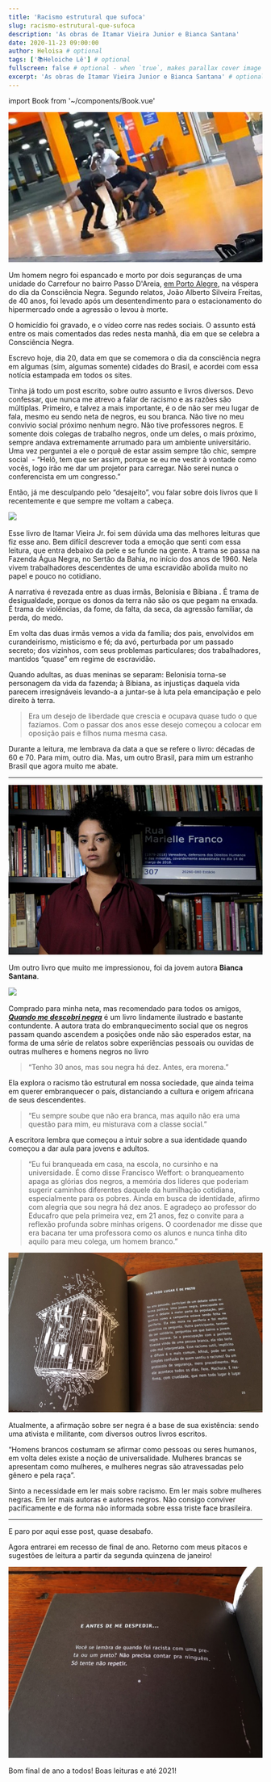 ```yaml
---
title: 'Racismo estrutural que sufoca'
slug: racismo-estrutural-que-sufoca
description: 'As obras de Itamar Vieira Junior e Bianca Santana'
date: 2020-11-23 09:00:00
author: Heloisa # optional
tags: ['📚Heloiche Lê'] # optional
fullscreen: false # optional - when `true`, makes parallax cover image take up full viewport height
excerpt: 'As obras de Itamar Vieira Junior e Bianca Santana' # optional
---
```


import Book from '~/components/Book.vue'

![](./imgs/racismo.jpg)

Um homem negro foi espancado e morto por dois seguranças de uma unidade do Carrefour no bairro Passo D'Areia, [em Porto Alegre](https://congressoemfoco.uol.com.br/tag/porto-alegre), na véspera do dia da Consciência Negra. Segundo relatos, João Alberto Silveira Freitas, de 40 anos, foi levado após um desentendimento para o estacionamento do hipermercado onde a agressão o levou à morte.

O homicídio foi gravado, e o vídeo corre nas redes sociais. O assunto está entre os mais comentados das redes nesta manhã, dia em que se celebra a Consciência Negra.

Escrevo hoje, dia 20, data em que se comemora o dia da consciência negra em algumas (sim, algumas somente) cidades do Brasil, e acordei com essa notícia estampada em todos os sites.

Tinha já todo um post escrito, sobre outro assunto e livros diversos. Devo confessar, que nunca me atrevo a falar de racismo e as razões são múltiplas. Primeiro, e talvez a mais importante, é o de não ser meu lugar de fala, mesmo eu sendo neta de negros, eu sou branca. Não tive no meu convivio social próximo nenhum negro. Não tive professores negros. E somente dois colegas de trabalho negros, onde um deles, o mais próximo,  sempre andava extremamente arrumado para um ambiente universitário. Uma vez perguntei a ele o porquê de estar assim sempre tão chic, sempre social  - “Helô, tem que ser assim, porque se eu me vestir à vontade como vocês, logo irão me dar um projetor para carregar. Não serei nunca o conferencista em um congresso.”

Então, já me desculpando pelo “desajeito”, vou falar sobre dois livros que li recentemente e que sempre me voltam a cabeça.

<book title="Torto arado" author="Itamar Vieira Junior" link="https://amzn.to/35OZkXy">
<a target="_blank"  href="https://www.amazon.com.br/gp/product/6580309318/ref=as_li_tl?ie=UTF8&camp=1789&creative=9325&creativeASIN=6580309318&linkCode=as2&tag=heloiche0f-20&linkId=1ea82aab7ea19c9ce0243543a183f517"><img border="0" src="//ws-na.amazon-adsystem.com/widgets/q?_encoding=UTF8&MarketPlace=BR&ASIN=6580309318&ServiceVersion=20070822&ID=AsinImage&WS=1&Format=_SL250_&tag=heloiche0f-20" ></a>
</book>

Esse livro de Itamar Vieira Jr. foi sem dúvida uma das melhores leituras que fiz esse ano. Bem difícil descrever toda a emoção que senti com essa leitura, que entra debaixo da pele e se funde na gente. A trama se passa na Fazenda Água Negra, no Sertão da Bahia, no início dos anos de 1960. Nela vivem trabalhadores descendentes de uma escravidão abolida muito no papel e pouco no cotidiano.

A narrativa é revezada entre as duas irmãs, Belonisia e Bibiana . É trama de desigualdade, porque os donos da terra não são os que pegam na enxada. É trama de violências, da fome, da falta, da seca, da agressão familiar, da perda, do medo.

Em volta das duas irmãs vemos a vida da família; dos pais, envolvidos em curandeirismo, misticismo e fé; da avó, perturbada por um passado secreto; dos vizinhos, com seus problemas particulares; dos trabalhadores, mantidos “quase” em regime de escravidão.

Quando adultas, as duas meninas se separam: Belonisia torna-se personagem da vida da fazenda; à Bibiana, as injustiças daquela vida parecem irresignáveis levando-a a juntar-se à luta pela emancipação e pelo direito à terra.

> Era um desejo de liberdade que crescia e ocupava quase tudo o que fazíamos. Com o passar dos anos esse desejo começou a colocar em oposição pais e filhos numa mesma casa.

Durante a leitura, me lembrava da data a que se refere o livro: décadas de 60 e 70. Para mim, outro dia. Mas, um outro Brasil, para mim um estranho Brasil que agora muito me abate.

---

![](./imgs/bianca.jpg)

Um outro livro que muito me impressionou, foi da jovem autora **Bianca Santana**.

<book title="Quando me descobri negra" author="Bianca Santana" link="https://amzn.to/2IZYu0T">
<a target="_blank"  href="https://www.amazon.com.br/gp/product/B01N6ADKX6/ref=as_li_tl?ie=UTF8&camp=1789&creative=9325&creativeASIN=B01N6ADKX6&linkCode=as2&tag=heloiche0f-20&linkId=a90c618acb8e983bb66b938278fa3b93"><img border="0" src="//ws-na.amazon-adsystem.com/widgets/q?_encoding=UTF8&MarketPlace=BR&ASIN=B01N6ADKX6&ServiceVersion=20070822&ID=AsinImage&WS=1&Format=_SL250_&tag=heloiche0f-20" ></a>
</book>

Comprado para minha neta, mas recomendado para todos os amigos, **_[Quando me descobri negra](https://amzn.to/2IZYu0T)_** é um livro lindamente ilustrado e bastante contundente.
A autora trata do embranquecimento social que os negros passam quando ascendem a posições onde não são esperados estar, na forma de uma série de relatos sobre experiências pessoais ou ouvidas de outras mulheres e homens negros no livro

> “Tenho 30 anos, mas sou negra há dez. Antes, era morena.”

Ela explora o racismo tão estrutural em nossa sociedade, que ainda teima em querer embranquecer o país, distanciando a cultura e origem africana de seus descendentes.

> “Eu sempre soube que não era branca, mas aquilo não era uma questão para mim, eu misturava com a classe social.”

A escritora lembra que começou a intuir sobre a sua identidade quando começou a dar aula para jovens e adultos.

> “Eu fui branqueada em casa, na escola, no cursinho e na universidade. É como disse Francisco Weffort: o branqueamento apaga as glórias dos negros, a memória dos líderes que poderiam sugerir caminhos diferentes daquele da humilhação cotidiana, especialmente para os pobres. Ainda em busca de identidade, afirmo com alegria que sou negra há dez anos. E agradeço ao professor do Educafro que pela primeira vez, em 21 anos, fez o convite para a reflexão profunda sobre minhas origens. O coordenador me disse que era bacana ter uma professora como os alunos e nunca tinha dito aquilo para meu colega, um homem branco.”

![](./imgs/quando-me-descobri-negra.jpg)

Atualmente, a afirmação sobre ser negra é a base de sua existência: sendo uma ativista e militante, com diversos outros livros escritos.

“Homens brancos costumam se afirmar como pessoas ou seres humanos, em volta deles existe a noção de universalidade. Mulheres brancas se apresentam como mulheres, e mulheres negras são atravessadas pelo gênero e pela raça”.

Sinto a necessidade em ler mais sobre racismo. Em ler mais sobre mulheres negras. Em ler mais autoras e autores negros. Não consigo conviver pacificamente e de forma não informada sobre essa triste face brasileira.

---

E paro por aqui esse post, quase desabafo.

Agora entrarei em recesso de final de ano. Retorno com meus pitacos e sugestões de leitura a partir da segunda quinzena de janeiro!

![](./imgs/quando-me-descobri-negra-2.jpg)

Bom final de ano a todos! Boas leituras e até 2021!
